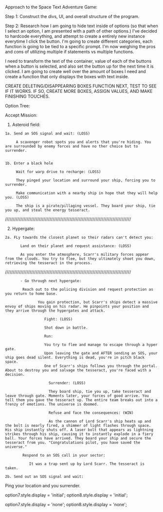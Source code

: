 Approach to the Space Text Adventure Game:

 Step 1: Construct the divs, UI, and overall structure of the program.
 
 Step 2: Research how I am going to hide text inside of options (so that when I select an option, I am presented with a path of other options.) I've decided to hardcode everything, and attempt to create a entirely new instance everytime I click the button.
 I'm going to create different categories, each function is going to be tied to a specific prompt.
  I'm now weighing the pros and cons of utilizing multiple if statements vs multiple functions.

  I need to transform the text of the container, value of each of the buttons when a button is selected, and also set the button up for the next time it is clicked.
I am going to create well over the amount of boxes I need and create a function that only displays the boxes with text inside.

CREATE DELETING/DISAPPEARING BOXES FUNCTION NEXT, TEST TO SEE IF IT WORKS.
IF SO, CREATE MORE BOXES, ASSIGN VALUES, AND MAKE FINISHING TOUCHES.


Option Tree:

Accept Mission:

   1. Asteroid field:

    1a. Send an SOS signal and wait: (LOSS)

         A scavenger robot spots you and alerts that you're hiding. You are surrounded by enemy forces and have no ther choice but to surrender.


    1b. Enter a black hole

         Wait for warp drive to recharge: (LOSS)

         They pinged your location and surround your ship, forcing you to surrender.

         Make communication with a nearby ship in hope that they will help you. (LOSS)

         The ship is a pirate/pillaging vessel. They board your ship, tie you up, and steal the energy tesseract.

//////////////////////////////////////////////////////////////////////////////////

   2. Hypergate:
    
    2a. FLy towards the closest planet so their radars can't detect you:
       
           Land on their planet and request assistance: (LOSS)

           As you enter the atmosphere, Scarr's military forces appear from the clouds. You try to flee, but they ultimately shoot you down, retrieving the tesseract in the process.

//////////////////////////////////////////////////////////////////////////////////

           - Go through next hypergate:

            Reach out to the policing division and request protection as you return to home base.
                 
                   You gain protection, but Scarr's ships detect a massive envoy of ships moving on his radar. He pinpoints your position and they arrive through the hypergates and attack.

                      Fight: (LOSS)

                      Shot down in battle. 

                      Run: 

                      You try to flee and manage to escape through a hyper gate. 
                      Upon leaving the gate and AFTER sending an SOS, your ship goes dead silent. Everything is dead, you're in pitch black space. 
                      One of Scarr's ships follows you through the portal. About to destroy you and salvage the tesseract, you're faced with a decision.

                        Surrender: (LOSS)

                        They board ship, tie you up, take tesseract and leave through gate. Moments later, your forces of good arrive. You tell them you gave the tesseract up. The entire team breaks out into a frenzy of emotions. The universe is doomed.

                        Refuse and face the consequences: (WIN)

                        As the cannon of Lord Scarr's ship heats up and the bolt is nearly fired, a shimmer of light flashes through space. His ship instantly shuts off. A laser bolt that appears as lightning strikes through his ship, causing it to instantly explode in a fiery ball. Your forces have arrived. They board your ship and secure the tesseract from you. "Congratulations pilot, you have saved the universe."

            Respond to an SOS call in your sector:

               It was a trap sent up by Lord Scarr. The tesseract is taken.

    2b. Send out an SOS signal and wait:
 
 Ping your location and you surrender.


option7.style.display = 'initial';
option8.style.display = 'initial';

option7.style.display = 'none';
option8.style.display = 'none';
